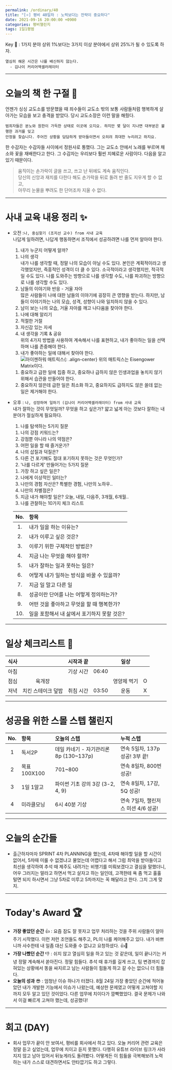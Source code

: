 ```yaml
---
permalink: /ordinary/40
title: "[⭐] 평비 40일차 : 노력보다는 전략이 중요하다"
date: 2021-09-16 20:00:00 +0900
categories: 평비챌린지
tags: 1일1평범
---  
```

Key 🔑 : 1가지 분야 상위 1%보다는 3가지 이상 분야에서 상위 25%가 될 수 있도록 하자.
```
열심히 해온 시간은 나를 배신하지 않는다.
  - 김나이 커리어액셀러레이터
```

---
# 오늘의 책 한 구절 📕
언젠가 싱싱 교도소를 방문했을 때 죄수들이 교도소 밖의 보통 사람들처럼 행복하게 살아가는 모습을 보고 충격을 받았다. 당시 교도소장은 이런 말을 해줬다.
```
범죄자들은 분노와 원한이 가득한 상태로 이곳에 오지요. 하지만 몇 달이 지나면 대부분은 불행한 과거를 잊고
안정을 찾습니다. 주어진 상황을 담담하게 받아들이면서 오히려 최대한 누리려고 하지요.
```
한 수감자는 수감자들 사이에서 정원사로 통했다. 그는 교도소 안에서 노래를 부르며 채소와 꽃을 재배한다고 한다. 그 수감자는 우리보다 훨씬 지혜로운 사람이다. 다음을 알고 있기 때문이다.
> 움직이는 손가락이 글을 쓰고, 쓰고 난 뒤에도 계속 움직인다.  
> 당신의 신앙과 재치를 다한다 해도 손가락을 뒤로 돌려 반 줄도 지우게 할 수 없고,  
> 아무리 눈물을 뿌려도 한 단어조차 지울 수 없다.  


---
# 사내 교육 내용 정리 ✨
- 오전 :`나, 중심찾기 (조지선 교수) from 사내 교육`  
나답게 일하려면, 나답게 행동하면서 조직에서 성공하려면 나를 먼저 알아야 한다.  
  1. 내가 누군지 어떻게 알까?  
    1) 나의 생각  
    내가 나를 생각할 때, 정말 나의 모습이 아닐 수도 있다. 본인은 계획적이라고 생각했었지만, 즉흥적인 성격이 더 클 수 있다. 소극적이라고 생각했지만, 적극적일 수도 있다. 나를 도와주는 방향으로 나를 생각할 수도, 나를 파괴하는 방향으로 나를 생각할 수도 있다.  
    2) 남들의 이야기와 반응 - 거울 자아  
    많은 사람들이 나에 대한 남들의 이야기에 굉장히 큰 영향을 받는다. 하지만, 남들이 이야기하는 나의 모습, 성격, 성향이 나와 일치하지 않을 수 있다.  
  2. 남이 보는 나의 모습, 거울 자아를 깨고 나다움을 찾아야 한다.  
    1) 나에 대해 알리기  
    2) 적절한 거절  
    3) 자신감 있는 자세  
    4) 내 생각을 기록 & 공유  
    위의 4가지 방법을 사용하여 계속해서 나를 표현하고, 내가 좋아하는 일을 선택하며 나를 존중해야 한다.  
  3. 내가 좋아하는 일에 대해서 찾아야 한다.  
    ![아이젠하워 매트릭스][매트릭스]{: .align-center}
    위의 매트릭스는 Eisengower Matrix이다.  
    1) 중요하고 급한 일에 집중 하고, 중요하나 급하지 않은 인생과업을 놓치지 않기 위해서 습관을 만들어야 한다.  
    2) 중요하지 않은데 급한 일은 최소화 하고, 중요하지도 급하지도 않은 쓸데 없는 일은 제거해야 한다.  

- 오후 : `나, 성장하며 일하기 (김나이 커리어액셀러레이터) from 사내 교육`  
내가 잘하는 것이 무엇일까? 무엇을 하고 싶은가? 얇고 넓게 아는 것보다 잘하는 내 분야가 절실하게 필요하다.
  1. 나를 탐색하는 5가지 질문
    1) 나의 강점 키워드는?
    2) 강점뿐 아니라 나의 약점은?
    3) 어떤 일을 할 때 즐거운가?
    4) 나의 삽질과 덕질은?
    5) 다른 건 포기해도 절대 포기하지 못하는 것은 무엇인가?
  2. '나를 다르게' 만들어가는 5가지 질문
    1) 가장 하고 싶은 일은?
    2) 나에게 이상적인 일터는?
    3) 나만의 경험 자산은? 특별한 경험, 나만의 노하우..
    4) 나만의 차별점은?
    5) 지금 내가 해야할 일은? 오늘, 내일, 다음주, 3개월, 6개월..
  3. 나를 관찰하는 10가지 체크 리스트

    | No. | 항목 |
    |:----:|:----|
    | 1. | 내가 일을 하는 이유는? |
    | 2. | 내가 이루고 싶은 것은? |
    | 3. | 이루기 위한 구체적인 방법은? |
    | 4. | 지금 나는 무엇을 해야 할까? |
    | 5. | 내가 잘하는 일과 못하는 일은? |
    | 6. | 어떻게 내가 일하는 방식을 바꿀 수 있을까? |
    | 7. | 지금 일 말고 다른 일 |
    | 8. | 성공이란 단어를 나는 어떻게 정의하는가? |
    | 9. | 어떤 것을 좋아하고 무엇을 할 때 행복한가? |
    | 10. | 일을 포함해서 내 삶에서 포기하지 못할 것은? |


---
# 일상 체크리스트 📃

| 식사 |  | 시작과 끝 |  | 일상 |  |
|:----:|:----:|:----:|:----:|:----:|:----:|
| 아침 |  | 기상 시간 | 06:40 |  |  |
| 점심 | 육개장 |  |  | 영양제 먹기 | O |
| 저녁 | 치킨 스테이크 덮밥 | 취침 시간 | 03:50 | 운동 | X |

---
# 성공을 위한 스몰 스텝 챌린지

| No. | 항목 | 오늘의 스텝 | 누적 스텝 |
|:----:|:----|:----|:----|
| 1 | 독서2P | 데일 카네기 - 자기관리론 8p (130~137p) | 연속 5일차, 137p 성공! 3부 끝! |
| 2 | 목표 100X100 | 701~800 | 연속 8일차, 800번 성공! |
| 3 | 1일 1알고 | 파이썬 기초 강의 3강 (3-2, 4, 9) | 연속 8일차, 17강, 5Q 성공! |
| 4 | 미라클모닝 | 6시 40분 기상 | 연속 7일차, 챌린저스 미션 4/6 성공! |

---
# 오늘의 순간들
- 출근하자마자 SPRINT 4차 PLANNING을 했는데, 4차때 해야할 일을 할 시간이 없어서, 5차때 미룰 수 없겠냐고 물었는데 어렵다고 해서 그럼 최악을 받아들이고 최선을 생각하여 추석 때 제주도 내려가는 비행기를 미뤄보겠다고 결심을 말했더니, 어우 그러지는 말라고 하면서 먹고 살자고 하는 일인데, 고객한테 욕 좀 먹고 훌훌 털면 되지 하시면서 그냥 5차로 미루고 5차까지는 꼭 해달라고 한다. 그치 그게 맞지.  

---
# Today's Award 🏆
- **가장 좋았던 순간** 👍 : 요즘 잠도 잘 못자고 업무 처리하는 것을 주위 사람들이 알아주기 시작했다. 이런 저런 조언들도 해주고, PL이 나를 케어해주고 있다. 내가 바쁘니까 사수한테 내 일좀 대신 도와줄 수 없냐고 요청하셨다. 👍👏  
- **가장 나빴던 순간** 👎 : 쉬지 않고 열심히 일을 하고 있는 것 같은데, 일이 끝나기는 커녕 정말 계속해서 쏟아진다. 정말 힘들다. 추석 때 휴가를 길게 쓰고, 팀 변경까지 잡혀있는 상황에서 똥을 싸지르고 남는 사람들이 힘들게 하고 갈 수는 없으니 더 힘들다.  
- **오늘의 성과** 😎 : 엄청난 이슈 하나가 터졌다. 8월 24일 가장 좋았던 순간에 적어놓았던 내가 개발한 기능에서 이슈가 나왔는데, 예상한 문제였고 어떻게 고쳐야할 지까지 모두 알고 있던 것이었다. 다른 업무에 치이다가 깜빡했었다. 결국 문제가 나와서 이걸 빠르게 고쳐야 했는데, 성공했다!  

---
# 회고 (DAY)
- 회사 업무가 끝이 안 보여서, 평비를 회사에서 하고 있다. 오늘 커리어 관련 교육은 정말 듣고 싶었는데, 업무에 치이고 듣지 못했다. 다행히 유튜브 라이브 링크가 사라지지 않고 남아 있어서 뒤늦게라도 돌려봤다. 어떻게든 이 힘듦을 극복해보려 노력하는 내가 스스로 대견하면서도 안타깝기도 하고 그렇다.  

[매트릭스]: ../../assets/images/post/Ordinary/IMPORTANT-URGENT_MATRIX.png